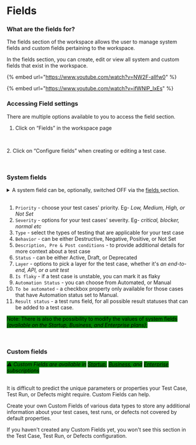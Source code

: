 # Fields

### What are the fields for?

The fields section of the workspace allows the user to manage system fields and custom fields pertaining to the workspace.

In the fields section, you can create, edit or view all system and custom fields that exist in the workspace.

{% embed url="https://www.youtube.com/watch?v=NW2F-allfw0" %}

{% embed url="https://www.youtube.com/watch?v=ifWNlP_IxEs" %}

### Accessing Field settings <a href="#h_6c69af1f3d" id="h_6c69af1f3d"></a>

There are multiple options available to you to access the field section.

1. Click on “Fields” in the workspace page

<figure><img src="https://qase.intercom-attachments-7.com/i/o/610025904/e6fefe32f70059c2f33a8435/52EjweXOD7pY826X3omUiSZdccnsoCj9_ShSJh3sEQdyHpMhhYKopk2lHrAH6w9JxeVUj0wrFbM1eqzxgso6B19AHrzfFtwFFImEuKPybVFAAJfMr37Xkr4NTLYMiqzaabz5ZpbkY4lBxRQxyK7e0V9HXwoQzBhMpihcb3Dx5YmBirONC1-SEfQ-DLkmgA" alt=""><figcaption></figcaption></figure>

2\. Click on “Configure fields” when creating or editing a test case.

<figure><img src="https://qase.intercom-attachments-7.com/i/o/610025913/63b79d677a23eb3c7635eedb/qV4X6MQq9qkugGZHOdaP9URjPtpyGlTdJrMAp6AHwQt7LOt-dIZwVr5sERddtQ0EU-nwdxJqsBpihvJxkhXghJv_lokuEBK3MD3ZgclrVnuQmQq-rMb1EClksUlvJrlN2hiGyXzRhZos5fWhK2jkB3grJwaEIN0HVOMcCFU7q7Zpp8VDAI_uH7W4FyAD1w" alt=""><figcaption></figcaption></figure>

### System fields <a href="#h_9720e1be27" id="h_9720e1be27"></a>

<details>

<summary>A system field can be, optionally, switched OFF via the <a href="https://app.qase.io/workspace/fields">fields </a>section.<br><br></summary>

<img src="../../.gitbook/assets/Screenshot 2024-03-18 at 1.20.37 PM.png" alt="" data-size="original">\


<img src="../../.gitbook/assets/image (5) (1) (1) (1).png" alt="" data-size="original">

</details>



1. `Priority` _-_ choose your test cases' priority. Eg- _Low, Medium, High, or Not Set_
2. `Severity` _-_ options for your test cases' severity. Eg- _critical, blocker, normal etc_
3. `Type` _-_ select the types of testing that are applicable for your test case
4. `Behavior` _-_ can be either Destructive, Negative, Positive, or Not Set
5. `Description, Pre & Post conditions` _-_ to provide additional details for more context about a test case
6. `Status` _-_ can be either Active, Draft, or Deprecated
7. `Layer` _-_ options to pick a layer for the test case, whether it's _an_ _end-to-end, API, or a unit test_
8. `Is flaky` _-_ if a test case is unstable, you can mark it as flaky
9. `Automation Status` _-_ you can choose from Automated, or Manual
10. `To be automated` - a checkbox property only available for those cases that have Automation status set to Manual.
11. `Result status` - a test runs field, for all possible result statuses that can be added to a test case.

<mark style="background-color:green;">Note: There is also the possibility to modify the values of system fields</mark> <mark style="background-color:green;"></mark>_<mark style="background-color:green;">(available on the Startup, Business, and Enterprise plans)</mark>_<mark style="background-color:green;">:</mark>

<figure><img src="https://qase.intercom-attachments-7.com/i/o/610025936/31c7f33eb30a78ddd9e264d6/mQL-CtfAPgu0905H55YCg2Zi-fnBAMI0ET-wRCjcTPB0Atv3Ye_0Wwc30Xy_WZgbV216yRokUltm2DRJBHGbdCL-XAFvLpiTvh5qGZMjn4bJdz7CYDhwwV1yGO8iuhDka-x2TK0Ka-DyuX7AoSOs0DpUaFaBcNWq8jsBlsMeogzmC6FDxKoK4_5JSN_viA" alt=""><figcaption></figcaption></figure>

### Custom fields <a href="#h_8b74fe6938" id="h_8b74fe6938"></a>

_<mark style="background-color:green;">⚠️ Custom Fields are available in</mark>_ [_<mark style="background-color:green;">Startup</mark>_](https://help.qase.io/en/articles/5563728-startup-plan)_<mark style="background-color:green;">,</mark>_ [_<mark style="background-color:green;">Business</mark>_](https://help.qase.io/en/articles/5563727-business-plan)_<mark style="background-color:green;">, and</mark>_ [_<mark style="background-color:green;">Enterprise</mark>_](https://help.qase.io/en/articles/6640055-enterprise-plan) _<mark style="background-color:green;">subscriptions</mark>_

\
It is difficult to predict the unique parameters or properties your Test Case, Test Run, or Defects might require. Custom Fields can help.

Create your own Custom Fields of various data types to store any additional information about your test cases, test runs, or defects not covered by default properties.

If you haven't created any Custom Fields yet, you won't see this section in the Test Case, Test Run, or Defects configuration.
